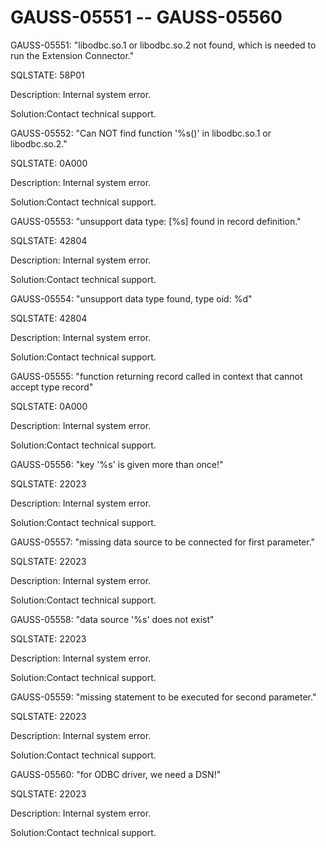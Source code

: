 # GAUSS-05551 -- GAUSS-05560<a name="EN-US_TOPIC_0302073077"></a>

GAUSS-05551: "libodbc.so.1 or libodbc.so.2 not found, which is needed to run the Extension Connector."

SQLSTATE: 58P01

Description: Internal system error.

Solution:Contact technical support.

GAUSS-05552: "Can NOT find function '%s\(\)' in libodbc.so.1 or libodbc.so.2."

SQLSTATE: 0A000

Description: Internal system error.

Solution:Contact technical support.

GAUSS-05553: "unsupport data type: \[%s\] found in record definition."

SQLSTATE: 42804

Description: Internal system error.

Solution:Contact technical support.

GAUSS-05554: "unsupport data type found, type oid: %d"

SQLSTATE: 42804

Description: Internal system error.

Solution:Contact technical support.

GAUSS-05555: "function returning record called in context that cannot accept type record"

SQLSTATE: 0A000

Description: Internal system error.

Solution:Contact technical support.

GAUSS-05556: "key '%s' is given more than once!"

SQLSTATE: 22023

Description: Internal system error.

Solution:Contact technical support.

GAUSS-05557: "missing data source to be connected for first parameter."

SQLSTATE: 22023

Description: Internal system error.

Solution:Contact technical support.

GAUSS-05558: "data source '%s' does not exist"

SQLSTATE: 22023

Description: Internal system error.

Solution:Contact technical support.

GAUSS-05559: "missing statement to be executed for second parameter."

SQLSTATE: 22023

Description: Internal system error.

Solution:Contact technical support.

GAUSS-05560: "for ODBC driver, we need a DSN!"

SQLSTATE: 22023

Description: Internal system error.

Solution:Contact technical support.

